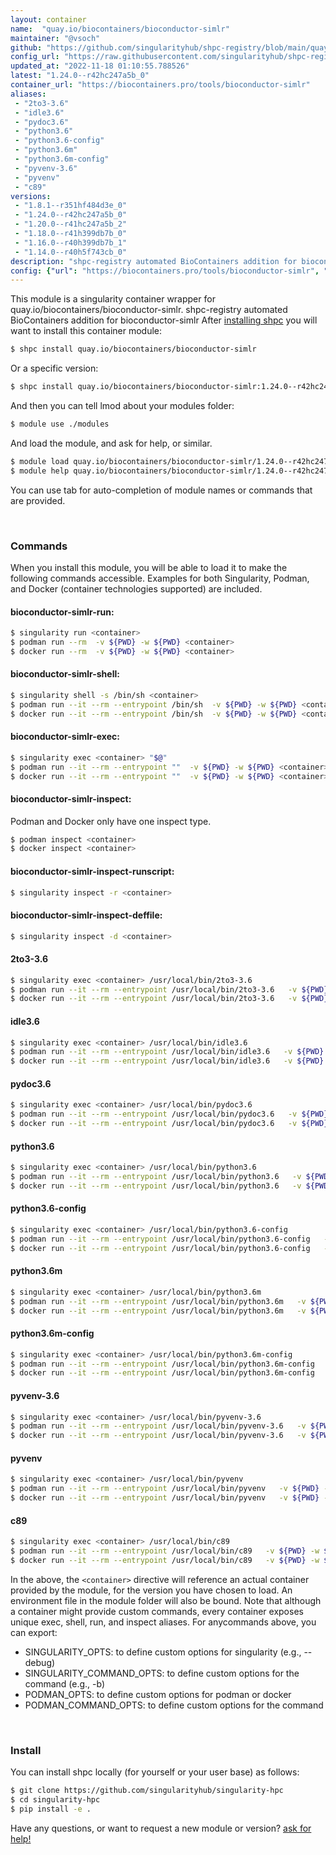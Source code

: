 ```yaml
---
layout: container
name:  "quay.io/biocontainers/bioconductor-simlr"
maintainer: "@vsoch"
github: "https://github.com/singularityhub/shpc-registry/blob/main/quay.io/biocontainers/bioconductor-simlr/container.yaml"
config_url: "https://raw.githubusercontent.com/singularityhub/shpc-registry/main/quay.io/biocontainers/bioconductor-simlr/container.yaml"
updated_at: "2022-11-18 01:10:55.788526"
latest: "1.24.0--r42hc247a5b_0"
container_url: "https://biocontainers.pro/tools/bioconductor-simlr"
aliases:
 - "2to3-3.6"
 - "idle3.6"
 - "pydoc3.6"
 - "python3.6"
 - "python3.6-config"
 - "python3.6m"
 - "python3.6m-config"
 - "pyvenv-3.6"
 - "pyvenv"
 - "c89"
versions:
 - "1.8.1--r351hf484d3e_0"
 - "1.24.0--r42hc247a5b_0"
 - "1.20.0--r41hc247a5b_2"
 - "1.18.0--r41h399db7b_0"
 - "1.16.0--r40h399db7b_1"
 - "1.14.0--r40h5f743cb_0"
description: "shpc-registry automated BioContainers addition for bioconductor-simlr"
config: {"url": "https://biocontainers.pro/tools/bioconductor-simlr", "maintainer": "@vsoch", "description": "shpc-registry automated BioContainers addition for bioconductor-simlr", "latest": {"1.24.0--r42hc247a5b_0": "sha256:80daf9ac9dc0515cbca25085943edf9c65e496bacc512fa6d812745fe9c67a43"}, "tags": {"1.8.1--r351hf484d3e_0": "sha256:727c0f0455c8bbeebaf9b88d6564d2ceae9dc812a50f403840ecd6ffaf714b73", "1.24.0--r42hc247a5b_0": "sha256:80daf9ac9dc0515cbca25085943edf9c65e496bacc512fa6d812745fe9c67a43", "1.20.0--r41hc247a5b_2": "sha256:85a4990aba7475386676dd91e200a7a0887cffa8466a7d118dfe06dcd118a22d", "1.18.0--r41h399db7b_0": "sha256:f1b8656c8fca04ebdc62a13cdcce5864d4e097b56b2fca232ab35d3a36cd46db", "1.16.0--r40h399db7b_1": "sha256:6c2a37dceb9a8699c1a99339bb1bfa18db782f54ef1e6e2e337dd95a0da340ff", "1.14.0--r40h5f743cb_0": "sha256:f0d8b8141fc85a05cc5c6cf6f8983cd004d7346fd5e33296591b377548347348"}, "docker": "quay.io/biocontainers/bioconductor-simlr", "aliases": {"2to3-3.6": "/usr/local/bin/2to3-3.6", "idle3.6": "/usr/local/bin/idle3.6", "pydoc3.6": "/usr/local/bin/pydoc3.6", "python3.6": "/usr/local/bin/python3.6", "python3.6-config": "/usr/local/bin/python3.6-config", "python3.6m": "/usr/local/bin/python3.6m", "python3.6m-config": "/usr/local/bin/python3.6m-config", "pyvenv-3.6": "/usr/local/bin/pyvenv-3.6", "pyvenv": "/usr/local/bin/pyvenv", "c89": "/usr/local/bin/c89"}}
---
```


This module is a singularity container wrapper for quay.io/biocontainers/bioconductor-simlr.
shpc-registry automated BioContainers addition for bioconductor-simlr
After [installing shpc](#install) you will want to install this container module:


```bash
$ shpc install quay.io/biocontainers/bioconductor-simlr
```

Or a specific version:

```bash
$ shpc install quay.io/biocontainers/bioconductor-simlr:1.24.0--r42hc247a5b_0
```

And then you can tell lmod about your modules folder:

```bash
$ module use ./modules
```

And load the module, and ask for help, or similar.

```bash
$ module load quay.io/biocontainers/bioconductor-simlr/1.24.0--r42hc247a5b_0
$ module help quay.io/biocontainers/bioconductor-simlr/1.24.0--r42hc247a5b_0
```

You can use tab for auto-completion of module names or commands that are provided.

<br>

### Commands

When you install this module, you will be able to load it to make the following commands accessible.
Examples for both Singularity, Podman, and Docker (container technologies supported) are included.

#### bioconductor-simlr-run:

```bash
$ singularity run <container>
$ podman run --rm  -v ${PWD} -w ${PWD} <container>
$ docker run --rm  -v ${PWD} -w ${PWD} <container>
```

#### bioconductor-simlr-shell:

```bash
$ singularity shell -s /bin/sh <container>
$ podman run --it --rm --entrypoint /bin/sh  -v ${PWD} -w ${PWD} <container>
$ docker run --it --rm --entrypoint /bin/sh  -v ${PWD} -w ${PWD} <container>
```

#### bioconductor-simlr-exec:

```bash
$ singularity exec <container> "$@"
$ podman run --it --rm --entrypoint ""  -v ${PWD} -w ${PWD} <container> "$@"
$ docker run --it --rm --entrypoint ""  -v ${PWD} -w ${PWD} <container> "$@"
```

#### bioconductor-simlr-inspect:

Podman and Docker only have one inspect type.

```bash
$ podman inspect <container>
$ docker inspect <container>
```

#### bioconductor-simlr-inspect-runscript:

```bash
$ singularity inspect -r <container>
```

#### bioconductor-simlr-inspect-deffile:

```bash
$ singularity inspect -d <container>
```


#### 2to3-3.6

```bash
$ singularity exec <container> /usr/local/bin/2to3-3.6
$ podman run --it --rm --entrypoint /usr/local/bin/2to3-3.6   -v ${PWD} -w ${PWD} <container> -c " $@"
$ docker run --it --rm --entrypoint /usr/local/bin/2to3-3.6   -v ${PWD} -w ${PWD} <container> -c " $@"
```


#### idle3.6

```bash
$ singularity exec <container> /usr/local/bin/idle3.6
$ podman run --it --rm --entrypoint /usr/local/bin/idle3.6   -v ${PWD} -w ${PWD} <container> -c " $@"
$ docker run --it --rm --entrypoint /usr/local/bin/idle3.6   -v ${PWD} -w ${PWD} <container> -c " $@"
```


#### pydoc3.6

```bash
$ singularity exec <container> /usr/local/bin/pydoc3.6
$ podman run --it --rm --entrypoint /usr/local/bin/pydoc3.6   -v ${PWD} -w ${PWD} <container> -c " $@"
$ docker run --it --rm --entrypoint /usr/local/bin/pydoc3.6   -v ${PWD} -w ${PWD} <container> -c " $@"
```


#### python3.6

```bash
$ singularity exec <container> /usr/local/bin/python3.6
$ podman run --it --rm --entrypoint /usr/local/bin/python3.6   -v ${PWD} -w ${PWD} <container> -c " $@"
$ docker run --it --rm --entrypoint /usr/local/bin/python3.6   -v ${PWD} -w ${PWD} <container> -c " $@"
```


#### python3.6-config

```bash
$ singularity exec <container> /usr/local/bin/python3.6-config
$ podman run --it --rm --entrypoint /usr/local/bin/python3.6-config   -v ${PWD} -w ${PWD} <container> -c " $@"
$ docker run --it --rm --entrypoint /usr/local/bin/python3.6-config   -v ${PWD} -w ${PWD} <container> -c " $@"
```


#### python3.6m

```bash
$ singularity exec <container> /usr/local/bin/python3.6m
$ podman run --it --rm --entrypoint /usr/local/bin/python3.6m   -v ${PWD} -w ${PWD} <container> -c " $@"
$ docker run --it --rm --entrypoint /usr/local/bin/python3.6m   -v ${PWD} -w ${PWD} <container> -c " $@"
```


#### python3.6m-config

```bash
$ singularity exec <container> /usr/local/bin/python3.6m-config
$ podman run --it --rm --entrypoint /usr/local/bin/python3.6m-config   -v ${PWD} -w ${PWD} <container> -c " $@"
$ docker run --it --rm --entrypoint /usr/local/bin/python3.6m-config   -v ${PWD} -w ${PWD} <container> -c " $@"
```


#### pyvenv-3.6

```bash
$ singularity exec <container> /usr/local/bin/pyvenv-3.6
$ podman run --it --rm --entrypoint /usr/local/bin/pyvenv-3.6   -v ${PWD} -w ${PWD} <container> -c " $@"
$ docker run --it --rm --entrypoint /usr/local/bin/pyvenv-3.6   -v ${PWD} -w ${PWD} <container> -c " $@"
```


#### pyvenv

```bash
$ singularity exec <container> /usr/local/bin/pyvenv
$ podman run --it --rm --entrypoint /usr/local/bin/pyvenv   -v ${PWD} -w ${PWD} <container> -c " $@"
$ docker run --it --rm --entrypoint /usr/local/bin/pyvenv   -v ${PWD} -w ${PWD} <container> -c " $@"
```


#### c89

```bash
$ singularity exec <container> /usr/local/bin/c89
$ podman run --it --rm --entrypoint /usr/local/bin/c89   -v ${PWD} -w ${PWD} <container> -c " $@"
$ docker run --it --rm --entrypoint /usr/local/bin/c89   -v ${PWD} -w ${PWD} <container> -c " $@"
```



In the above, the `<container>` directive will reference an actual container provided
by the module, for the version you have chosen to load. An environment file in the
module folder will also be bound. Note that although a container
might provide custom commands, every container exposes unique exec, shell, run, and
inspect aliases. For anycommands above, you can export:

 - SINGULARITY_OPTS: to define custom options for singularity (e.g., --debug)
 - SINGULARITY_COMMAND_OPTS: to define custom options for the command (e.g., -b)
 - PODMAN_OPTS: to define custom options for podman or docker
 - PODMAN_COMMAND_OPTS: to define custom options for the command

<br>

### Install

You can install shpc locally (for yourself or your user base) as follows:

```bash
$ git clone https://github.com/singularityhub/singularity-hpc
$ cd singularity-hpc
$ pip install -e .
```

Have any questions, or want to request a new module or version? [ask for help!](https://github.com/singularityhub/singularity-hpc/issues)